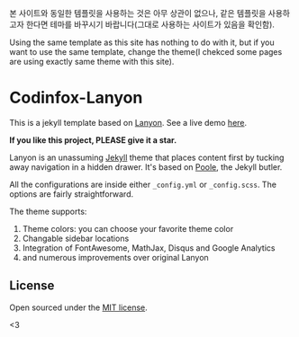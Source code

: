 본 사이트와 동일한 템플릿을 사용하는 것은 아무 상관이 없으나, 같은 템플릿을 사용하고자 한다면 테마를 바꾸시기 바랍니다(그대로 사용하는 사이트가 있음을 확인함).

Using the same template as this site has nothing to do with it, but if you want to use the same template, change the theme(I chekced some pages are using  exactly same theme with this site).

# Codinfox-Lanyon

This is a jekyll template based on [Lanyon](https://github.com/poole/lanyon). See a live demo [here](http://codinfox.github.io).

**If you like this project, PLEASE give it a star.**

Lanyon is an unassuming [Jekyll](http://jekyllrb.com) theme that places content first by tucking away navigation in a hidden drawer. It's based on [Poole](http://getpoole.com), the Jekyll butler.

All the configurations are inside either `_config.yml` or `_config.scss`. The options are fairly straightforward. 

The theme supports: 

1. Theme colors: you can choose your favorite theme color
2. Changable sidebar locations
3. Integration of FontAwesome, MathJax, Disqus and Google Analytics
4. and numerous improvements over original Lanyon


## License

Open sourced under the [MIT license](LICENSE.md).

<3
